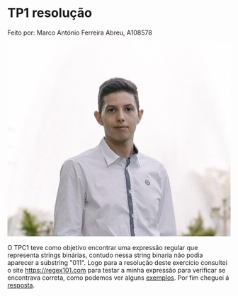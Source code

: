 # TP1 resolução
Feito por:
Marco António Ferreira Abreu, A108578

![image_alt](https://github.com/MarcoAbreu11/PLC2025/blob/main/Imagem/minha_imagem.jpg?raw=true)

O TPC1 teve como objetivo encontrar uma expressão regular que representa strings binárias, contudo nessa string binaria não podia aparecer a substring "011".
Logo para a resolução deste exercicio consultei o site https://regex101.com para testar a minha expressão para verificar se encontrava correta, como podemos ver
alguns [exemplos](TPC1_print.png). Por fim cheguei á [resposta](TPC1_resolucao.txt).

